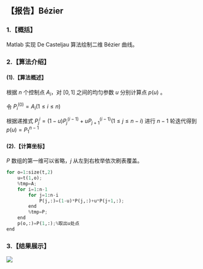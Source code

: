 ## **【报告】Bézier**

### **1.【概括】**

Matlab 实现 De Casteljau 算法绘制二维 Bézier 曲线。

### **2.【算法介绍】**

#### **(1).【算法概述】**

根据 $n$ 个控制点 $A_i$，对 $[0,1]$ 之间的均匀参数 $u$ 分别计算点 $p(u)$ 。

令 $P^{(0)}_i=A_i(1\leqslant i\leqslant n)$

根据递推式 $P^{i}_{j}=(1-u)P^{(i-1)}_{j}+uP^{(i-1)}_{j+1}(1\leqslant j\leqslant n-i)$ 进行 $n-1$ 轮迭代得到 $p(u)=P^{n-1}_1$

#### **(2).【计算坐标】**

$P$ 数组的第一维可以省略，$j$ 从左到右枚举依次刷表覆盖。

```python
for o=1:size(t,2)
    u=t(1,o);
    %tmp=A;
    for i=1:n-1
        for j=1:n-i
            P(j,:)=(1-u)*P(j,:)+u*P(j+1,:);
        end
        %tmp=P;
    end
    p(o,:)=P(1,:);%取出u处点
end
```

### **3.【结果展示】**

![](./src/_1.PNG)
